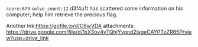 `score:679` `solve_count:12`
d3f4u1t has scattered some information on his computer; help him retrieve the precious flag.

Another lnk:https://gofile.io/d/C6wVDA
attachments: https://drive.google.com/file/d/1xX3ov4vTQhjYvgnd2lageCAYPTzZR65P/view?usp=drive_link